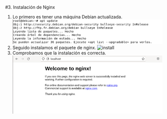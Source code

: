 #3. Instalación de Nginx

1. Lo primero es tener una máquina Debian actualizada.
![ aptupdate ](https://github.com/juangonzalezmiret/Nginx/blob/ab7c10d7a17f0cbb5e779cc43069e32ad7756671/Imagenes/apt-update.png)
2. Seguido instalamos el paquete de nginx.
![ install ]()
3. Comprobamos que la instalación es correcta.
![ comprobacion ](https://github.com/juangonzalezmiret/Nginx/blob/8a3b4b955e62670a37d2f78f9170258bde1ade2c/Imagenes/comprobacion-nginx.png)
